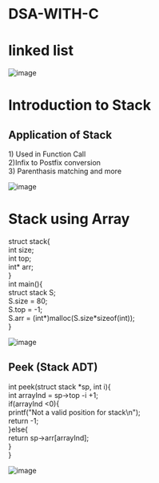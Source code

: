 # DSA-WITH-C


<h1>linked list</h1>

![image](https://github.com/cshovik/DSA-WITH-C/assets/113230439/592e0979-a9ea-450c-b4e0-f51e5aff96c2)

<h1>Introduction to Stack </h1>
<h2>Application of Stack</h2>
1) Used in Function Call
<br>
2)Infix to Postfix conversion
<br>
3) Parenthasis matching and more

![image](https://github.com/cshovik/DSA-WITH-C/assets/113230439/d6cbcfec-f059-49ed-a23e-2e36e068353e)

<h1>Stack using Array</h1>
struct stack{ <br>
    int size; <br>
    int top; <br>
    int* arr; <br>
} <br>
int main(){ <br>
  struct stack S; <br>
    S.size = 80; <br>
    S.top = -1; <br>
    S.arr = (int*)malloc(S.size*sizeof(int)); <br>
}

![image](https://github.com/cshovik/DSA-WITH-C/assets/113230439/033a51a5-f21f-4678-a3b8-8cabbd09d8b4)

<h2>Peek (Stack ADT)</h2>
int peek(struct stack *sp, int i){ <br>
    int arrayInd = sp->top -i +1; <br>
    if(arrayInd <0){ <br>
        printf("Not a valid position for stack\n"); <br>
        return -1; <br>
    }else{ <br>
        return sp->arr[arrayInd]; <br>
    } <br>
}

![image](https://github.com/cshovik/DSA-WITH-C/assets/113230439/fd1b187c-1c6e-4d40-8ad6-dcbf3506c3e8)




